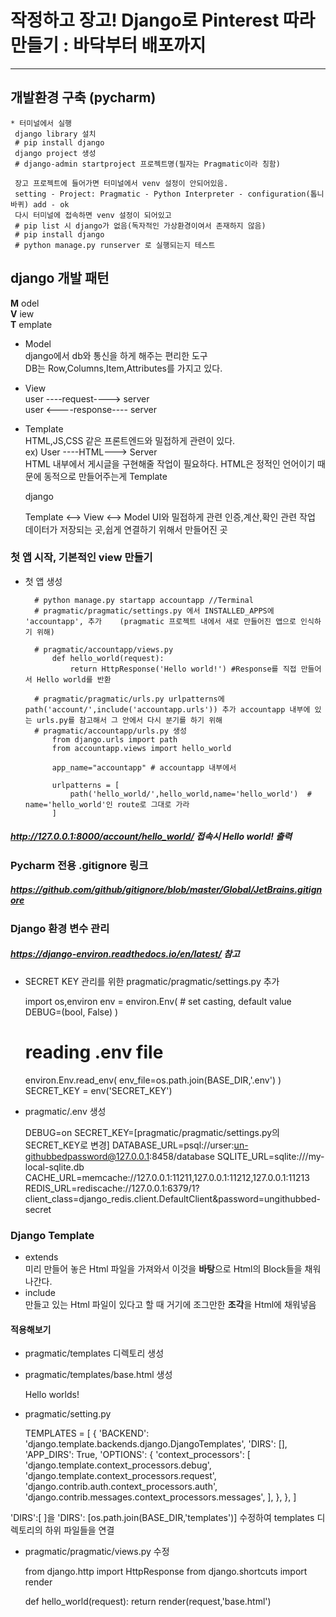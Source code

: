 # 작정하고 장고! Django로 Pinterest 따라만들기 : 바닥부터 배포까지
<hr>

## 개발환경 구축 (pycharm)
    * 터미널에서 실행
     django library 설치
     # pip install django
     django project 생성
     # django-admin startproject 프로젝트명(필자는 Pragmatic이라 칭함) 
     
     장고 프로젝트에 들어가면 터미널에서 venv 설정이 안되어있음. 
     setting - Project: Pragmatic - Python Interpreter - configuration(톱니바퀴) add - ok
     다시 터미널에 접속하면 venv 설정이 되어있고 
     # pip list 시 django가 없음(독자적인 가상환경이여서 존재하지 않음)
     # pip install django
     # python manage.py runserver 로 실행되는지 테스트

## django 개발 패턴

**M** odel  <br>
**V** iew  <br>
**T** emplate  <br>

* Model   <br>
  django에서 db와 통신을 하게 해주는 편리한 도구 <br> 
  DB는 Row,Columns,Item,Attributes를 가지고 있다.
    
* View 
  <br>
    user ----request----> server  <br>
    user <----response---- server  <br>
    
* Template  <br>
    HTML,JS,CSS 같은 프론트엔드와 밀접하게 관련이 있다.<br>
    ex) User ----HTML---> Server<br>
         HTML 내부에서 게시글을 구현해줄 작업이 필요하다. HTML은 정적인 언어이기 때문에 동적으로 만들어주는게 Template<br>
    
    

    django
    
    Template <--> View <--> Model
    UI와 밀접하게 관련
    인증,계산,확인 관련 작업
    데이터가 저장되는 곳,쉽게 연결하기 위해서 만들어진 곳

    
### 첫 앱 시작, 기본적인 view 만들기
* 첫 앱 생성 <br>
  
        # python manage.py startapp accountapp //Terminal
        # pragmatic/pragmatic/settings.py 에서 INSTALLED_APPS에 'accountapp', 추가    (pragmatic 프로젝트 내에서 새로 만들어진 앱으로 인식하기 위해)
    
        # pragmatic/accountapp/views.py 
            def hello_world(request):
                return HttpResponse('Hello world!') #Response를 직접 만들어서 Hello world를 반환
        
        # pragmatic/pragmatic/urls.py urlpatterns에 path('account/',include('accountapp.urls')) 추가 accountapp 내부에 있는 urls.py를 참고해서 그 안에서 다시 분기를 하기 위해
        # pragmatic/accountapp/urls.py 생성
            from django.urls import path
            from accountapp.views import hello_world
        
            app_name="accountapp" # accountapp 내부에서
        
            urlpatterns = [
                path('hello_world/',hello_world,name='hello_world')  # name='hello_world'인 route로 그대로 가라
            ]
##### http://127.0.0.1:8000/account/hello_world/ 접속시 Hello world! 출력
    

### Pycharm 전용 .gitignore 링크
##### https://github.com/github/gitignore/blob/master/Global/JetBrains.gitignore
### Django 환경 변수 관리 
##### https://django-environ.readthedocs.io/en/latest/ 참고
    
* SECRET KEY 관리를 위한 pragmatic/pragmatic/settings.py 추가
  

    import os,environ
    env = environ.Env(
        # set casting, default value
        DEBUG=(bool, False)
    )

    # reading .env file
    environ.Env.read_env(
        env_file=os.path.join(BASE_DIR,'.env')
    )
    SECRET_KEY = env('SECRET_KEY')

* pragmatic/.env 생성
  

    DEBUG=on
    SECRET_KEY=[pragmatic/pragmatic/settings.py의 SECRET_KEY로 변경]
    DATABASE_URL=psql://urser:un-githubbedpassword@127.0.0.1:8458/database
    SQLITE_URL=sqlite:///my-local-sqlite.db
    CACHE_URL=memcache://127.0.0.1:11211,127.0.0.1:11212,127.0.0.1:11213
    REDIS_URL=rediscache://127.0.0.1:6379/1?client_class=django_redis.client.DefaultClient&password=ungithubbed-secret

### Django Template
* extends<br>
  미리 만들어 놓은 Html 파일을 가져와서 이것을  **바탕**으로 Html의 Block들을 채워나간다.
* include<br>
  만들고 있는 Html 파일이 있다고 할 때 거기에 조그만한 **조각**을 Html에 채워넣음
#### 적용해보기  
* pragmatic/templates 디렉토리 생성
* pragmatic/templates/base.html 생성


    <!DOCTYPE html>
    <html lang="en">
    <head>
        <meta charset="UTF-8">
        <title>Title</title>
    </head>
    <body>
        Hello worlds!
    </body>
    </html>

* pragmatic/setting.py 


    TEMPLATES = [
        {
            'BACKEND': 'django.template.backends.django.DjangoTemplates',
            'DIRS': [],
            'APP_DIRS': True,
            'OPTIONS': {
                'context_processors': [
                    'django.template.context_processors.debug',
                    'django.template.context_processors.request',
                    'django.contrib.auth.context_processors.auth',
                    'django.contrib.messages.context_processors.messages',
                ],
            },
        },
    ]

'DIRS':[ ]을 'DIRS': [os.path.join(BASE_DIR,'templates')] 수정하여 templates 디렉토리의 하위 파일들을 연결

* pragmatic/pragmatic/views.py 수정
  

    from django.http import HttpResponse
    from django.shortcuts import render
    
    
    def hello_world(request):
        return render(request,'base.html')